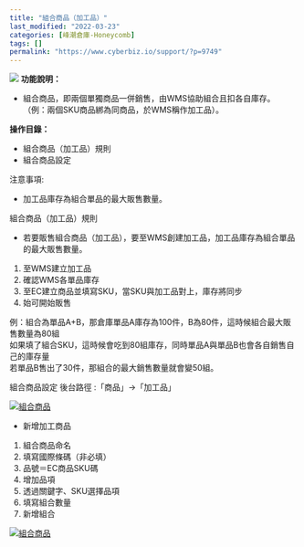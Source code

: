 ```yaml
---
title: "組合商品（加工品）"
last_modified: "2022-03-23"
categories: [峰潮倉庫-Honeycomb]
tags: []
permalink: "https://www.cyberbiz.io/support/?p=9749"
---
```


![](https://www.cyberbiz.io/support/wp-content/uploads/高手、企業版.png) **功能說明：**  

* 組合商品，即兩個單獨商品一併銷售，由WMS協助組合且扣各自庫存。  
（例：兩個SKU商品綁為同商品，於WMS稱作加工品）。

**操作目錄：**

* 組合商品（加工品）規則
* 組合商品設定

注意事項:  

* 加工品庫存為組合單品的最大販售數量。

組合商品（加工品）規則

* 若要販售組合商品（加工品），要至WMS創建加工品，加工品庫存為組合單品的最大販售數量。  


1. 至WMS建立加工品
2. 確認WMS各單品庫存
3. 至EC建立商品並填寫SKU，當SKU與加工品對上，庫存將同步
4. 始可開始販售

例：組合為單品A+B，那倉庫單品A庫存為100件，B為80件，這時候組合最大販售數量為80組  
如果填了組合SKU，這時候會吃到80組庫存，同時單品A與單品B也會各自銷售自己的庫存量  
若單品B售出了30件，那組合的最大銷售數量就會變50組。

組合商品設定 後台路徑 :「商品」→「加工品」  

[![組合商品](https://www.cyberbiz.io/support/wp-content/uploads/組合商品1.png)](https://www.cyberbiz.io/support/wp-content/uploads/組合商品1.png)



* 新增加工商品  


1. 組合商品命名
2. 填寫國際條碼（非必填）
3. 品號＝EC商品SKU碼
4. 增加品項
5. 透過關鍵字、SKU選擇品項
6. 填寫組合數量
7. 新增組合

[![組合商品](https://www.cyberbiz.io/support/wp-content/uploads/組合商品2.png)](https://www.cyberbiz.io/support/wp-content/uploads/組合商品2.png)



